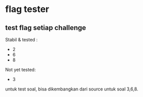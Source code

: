# flag tester
## test flag setiap challenge

Stabil & tested :
- 2
- 6
- 8

Not yet tested:
- 3


untuk test soal, bisa dikembangkan dari source untuk soal 3,6,8.


